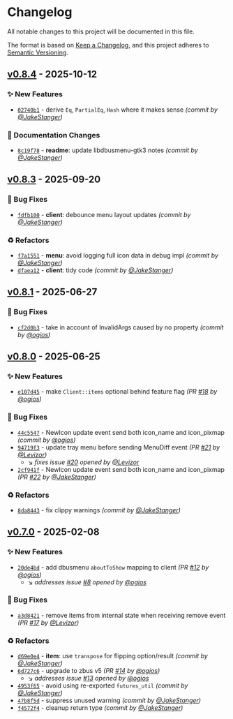# Changelog
All notable changes to this project will be documented in this file.

The format is based on [Keep a Changelog](https://keepachangelog.com/en/1.0.0/),
and this project adheres to [Semantic Versioning](https://semver.org/spec/v2.0.0.html).

## [v0.8.4] - 2025-10-12
### :sparkles: New Features
- [`02740b1`](https://github.com/JakeStanger/system-tray/commit/02740b1f9c730243cafb0b87e2e344014e84c547) - derive `Eq`, `PartialEq`, `Hash` where it makes sense *(commit by [@JakeStanger](https://github.com/JakeStanger))*

### :memo: Documentation Changes
- [`8c19f78`](https://github.com/JakeStanger/system-tray/commit/8c19f78b7a1fde876a2afd52a99cfe84f73e5f4d) - **readme**: update libdbusmenu-gtk3 notes *(commit by [@JakeStanger](https://github.com/JakeStanger))*


## [v0.8.3] - 2025-09-20
### :bug: Bug Fixes
- [`fdfb100`](https://github.com/JakeStanger/system-tray/commit/fdfb100ccc9b237b5ebc0fd6b4d3e6fe150804eb) - **client**: debounce menu layout updates *(commit by [@JakeStanger](https://github.com/JakeStanger))*

### :recycle: Refactors
- [`f7a1551`](https://github.com/JakeStanger/system-tray/commit/f7a15519c900f773e4ed052a847e9a0ae1bf389e) - **menu**: avoid logging full icon data in debug impl *(commit by [@JakeStanger](https://github.com/JakeStanger))*
- [`dfaea12`](https://github.com/JakeStanger/system-tray/commit/dfaea12c8bafa2599dee0c2e31f1ad033ce53cae) - **client**: tidy code *(commit by [@JakeStanger](https://github.com/JakeStanger))*


## [v0.8.1] - 2025-06-27
### :bug: Bug Fixes
- [`cf2d0b3`](https://github.com/JakeStanger/system-tray/commit/cf2d0b36904cf5fff028f821fbe0c6680761c2f7) - take in account of InvalidArgs caused by no property *(commit by [@ogios](https://github.com/ogios))*


## [v0.8.0] - 2025-06-25
### :sparkles: New Features
- [`e107d45`](https://github.com/JakeStanger/system-tray/commit/e107d45a97c3c5e7d8d459c0d00e172132b19d2b) - make `Client::items` optional behind feature flag *(PR [#18](https://github.com/JakeStanger/system-tray/pull/18) by [@ogios](https://github.com/ogios))*

### :bug: Bug Fixes
- [`44c5547`](https://github.com/JakeStanger/system-tray/commit/44c5547bc52e76534d4262e9d63abe3404af392d) - NewIcon update event send both icon_name and icon_pixmap *(commit by [@ogios](https://github.com/ogios))*
- [`94719f3`](https://github.com/JakeStanger/system-tray/commit/94719f3d975e90105074a4f8d690e8586693e2b2) - update tray menu before sending MenuDiff event *(PR [#21](https://github.com/JakeStanger/system-tray/pull/21) by [@Levizor](https://github.com/Levizor))*
  - :arrow_lower_right: *fixes issue [#20](https://github.com/JakeStanger/system-tray/issues/20) opened by [@Levizor](https://github.com/Levizor)*
- [`2cf941f`](https://github.com/JakeStanger/system-tray/commit/2cf941fc8e4ee34cb66a833ba477f94496eb6db6) - NewIcon update event send both icon_name and icon_pixmap *(PR [#22](https://github.com/JakeStanger/system-tray/pull/22) by [@JakeStanger](https://github.com/JakeStanger))*

### :recycle: Refactors
- [`8da8443`](https://github.com/JakeStanger/system-tray/commit/8da8443fa8e82c5c7c7da7fc3de376e03b10dca1) - fix clippy warnings *(commit by [@JakeStanger](https://github.com/JakeStanger))*


## [v0.7.0] - 2025-02-08
### :sparkles: New Features
- [`20de4bd`](https://github.com/JakeStanger/system-tray/commit/20de4bd907f1fe72d30e0e140e88e52d684814dc) - add dbusmenu `aboutToShow` mapping to client *(PR [#12](https://github.com/JakeStanger/system-tray/pull/12) by [@ogios](https://github.com/ogios))*
  - :arrow_lower_right: *addresses issue [#8](https://github.com/JakeStanger/system-tray/issues/8) opened by [@ogios](https://github.com/ogios)*

### :bug: Bug Fixes
- [`a3d8421`](https://github.com/JakeStanger/system-tray/commit/a3d842136357b5a0a3976e46ed83d803797e768f) - remove items from internal state when receiving remove event *(PR [#17](https://github.com/JakeStanger/system-tray/pull/17) by [@Levizor](https://github.com/Levizor))*

### :recycle: Refactors
- [`d69e0e4`](https://github.com/JakeStanger/system-tray/commit/d69e0e4aa9d9b773377e8f1f7d345663decbd7d7) - **item**: use `transpose` for flipping option/result *(commit by [@JakeStanger](https://github.com/JakeStanger))*
- [`6d727c6`](https://github.com/JakeStanger/system-tray/commit/6d727c6dd7e174e374f6ef37ca4998c1348bc558) - upgrade to zbus v5 *(PR [#14](https://github.com/JakeStanger/system-tray/pull/14) by [@ogios](https://github.com/ogios))*
  - :arrow_lower_right: *addresses issue [#13](https://github.com/JakeStanger/system-tray/issues/13) opened by [@ogios](https://github.com/ogios)*
- [`4953f65`](https://github.com/JakeStanger/system-tray/commit/4953f65c6f7d5612eb21262622e3b8fafae36f58) - avoid using re-exported `futures_util` *(commit by [@JakeStanger](https://github.com/JakeStanger))*
- [`47b8f5d`](https://github.com/JakeStanger/system-tray/commit/47b8f5da494395cbed5245d6f57d68ae93fbc86f) - suppress unused warning *(commit by [@JakeStanger](https://github.com/JakeStanger))*
- [`f4572f4`](https://github.com/JakeStanger/system-tray/commit/f4572f439d78f28b5391b2e75704950b574b6b0e) - cleanup return type *(commit by [@JakeStanger](https://github.com/JakeStanger))*

[v0.7.0]: https://github.com/JakeStanger/system-tray/compare/v0.6.0...v0.7.0
[v0.8.0]: https://github.com/JakeStanger/system-tray/compare/v0.7.0...v0.8.0
[v0.8.1]: https://github.com/JakeStanger/system-tray/compare/v0.8.0...v0.8.1
[v0.8.3]: https://github.com/JakeStanger/system-tray/compare/v0.8.2...v0.8.3
[v0.8.4]: https://github.com/JakeStanger/system-tray/compare/v0.8.3...v0.8.4
